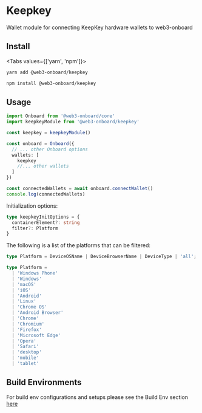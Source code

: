 # Keepkey

Wallet module for connecting KeepKey hardware wallets to web3-onboard

## Install

<Tabs values={['yarn', 'npm']}>
<TabPanel value="yarn">

```sh copy
yarn add @web3-onboard/keepkey
```

  </TabPanel>
  <TabPanel value="npm">

```sh copy
npm install @web3-onboard/keepkey
```

  </TabPanel>
</Tabs>

## Usage

```typescript
import Onboard from '@web3-onboard/core'
import keepkeyModule from '@web3-onboard/keepkey'

const keepkey = keepkeyModule()

const onboard = Onboard({
  // ... other Onboard options
  wallets: [
    keepkey
    //... other wallets
  ]
})

const connectedWallets = await onboard.connectWallet()
console.log(connectedWallets)
```

Initialization options:
```typescript
type keepkeyInitOptions = {
  containerElement?: string
  filter?: Platform
}
```

The following is a list of the platforms that can be filtered:

```typescript
type Platform = DeviceOSName | DeviceBrowserName | DeviceType | 'all';

type Platform =
  | 'Windows Phone'
  | 'Windows'
  | 'macOS'
  | 'iOS'
  | 'Android'
  | 'Linux'
  | 'Chrome OS'
  | 'Android Browser'
  | 'Chrome'
  | 'Chromium'
  | 'Firefox'
  | 'Microsoft Edge'
  | 'Opera'
  | 'Safari'
  | 'desktop'
  | 'mobile'
  | 'tablet'
```

## Build Environments
For build env configurations and setups please see the Build Env section [here](/docs/modules/core#build-environments)